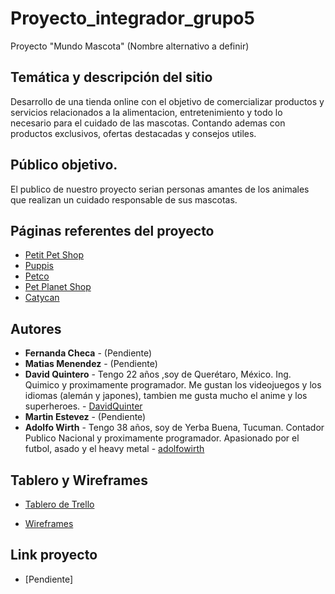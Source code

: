 # Proyecto_integrador_grupo5
Proyecto "Mundo Mascota" (Nombre alternativo a definir)
## Temática y descripción del sitio

Desarrollo de una tienda online con el objetivo de comercializar productos y servicios relacionados a la alimentacion, entretenimiento y todo lo necesario para el cuidado de las mascotas. Contando ademas con productos exclusivos, ofertas destacadas y consejos utiles.

## Público objetivo.

El publico de nuestro proyecto serian personas amantes de los animales que realizan un cuidado responsable de sus mascotas.
## Páginas referentes del proyecto

* [Petit Pet Shop](https://www.petitpetshop.com.ar/) 
* [Puppis](https://www.puppis.com.ar/) 
* [Petco](https://www.petco.com.mx/) 
* [Pet Planet Shop](https://petplanetshop.com.ar/) 
* [Catycan](https://www.catycan.com/)


## Autores

* **Fernanda Checa** - (Pendiente)
* **Matias Menendez** - (Pendiente)
* **David Quintero** - Tengo 22 años ,soy de Querétaro, México. Ing. Quimico y proximamente programador. Me gustan los videojuegos y los idiomas (alemán y japones), tambien me gusta mucho el anime y los superheroes. - [DavidQuinter](https://github.com/DavidQuinter)
* **Martin Estevez** - (Pendiente)
* **Adolfo Wirth** - Tengo 38 años, soy de Yerba Buena, Tucuman. Contador Publico Nacional y proximamente programador. Apasionado por el futbol, asado y el heavy metal - [adolfowirth](https://github.com/adolfowirth)

## Tablero y Wireframes

* [Tablero de Trello](https://trello.com/b/Do965XMg/dh-full-stack)

* [Wireframes](Pendiente)

## Link proyecto 

* [Pendiente]
